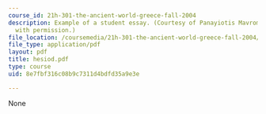 ```yaml
---
course_id: 21h-301-the-ancient-world-greece-fall-2004
description: Example of a student essay. (Courtesy of Panayiotis Mavrommatis. Used
  with permission.)
file_location: /coursemedia/21h-301-the-ancient-world-greece-fall-2004/8e7fbf316c08b9c7311d4bdfd35a9e3e_hesiod.pdf
file_type: application/pdf
layout: pdf
title: hesiod.pdf
type: course
uid: 8e7fbf316c08b9c7311d4bdfd35a9e3e

---
```

None